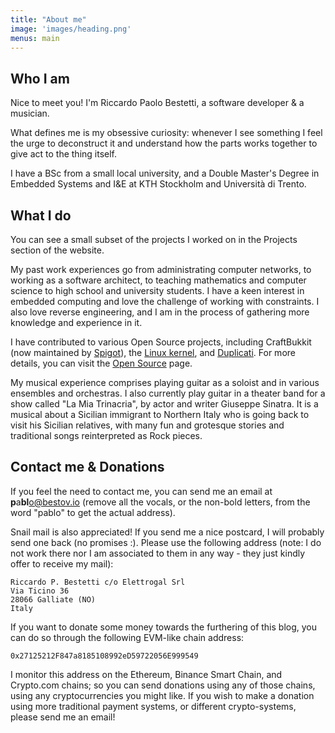 ```yaml
---
title: "About me"
image: 'images/heading.png'
menus: main
---
```


## Who I am

Nice to meet you! I'm Riccardo Paolo Bestetti, a software developer & a musician.

What defines me is my obsessive curiosity: whenever I see something I feel the urge to deconstruct it and understand how the parts works together to give act to the thing itself.

I have a BSc from a small local university, and a Double Master's Degree in Embedded Systems and I&E at KTH Stockholm and Università di Trento.

## What I do

You can see a small subset of the projects I worked on in the Projects section of the website.

My past work experiences go from administrating computer networks, to working as a software architect, to teaching
mathematics and computer science to high school and university students. I have a keen interest in embedded computing
and love the challenge of working with constraints. I also love reverse engineering, and I am in the process of
gathering more knowledge and experience in it.

I have contributed to various Open Source projects, including CraftBukkit (now maintained by [Spigot](https://www.spigotmc.org/)), the [Linux kernel](https://git.kernel.org/pub/scm/linux/kernel/git/torvalds/linux.git/commit/?id=8ff978b8b222bc9d51dd109a46b51026336c95d8&noprocess), and [Duplicati](https://github.com/duplicati/duplicati/pull/4661). For more details, you can visit the [Open Source](/open-source) page.

My musical experience comprises playing guitar as a soloist and in various ensembles and orchestras. I also currently play guitar  in a theater band for a show called "La Mia Trinacria", by actor and writer Giuseppe Sinatra. It is a musical about a Sicilian immigrant to Northern Italy who is going back to visit his Sicilian relatives, with many fun and grotesque stories and traditional songs reinterpreted as Rock pieces.

## Contact me & Donations

If you feel the need to contact me, you can send me an email at **p**a**bl**o@bestov.io (remove all the vocals, or the non-bold letters, from the word "pablo" to get the actual address).

Snail mail is also appreciated! If you send me a nice postcard, I will probably send one back (no promises :). Please
use the following address (note: I do not work there nor I am associated to them in any way - they just kindly offer to
receive my mail):

```plain
Riccardo P. Bestetti c/o Elettrogal Srl
Via Ticino 36
28066 Galliate (NO)
Italy
```

If you want to donate some money towards the furthering of this blog, you can do so through the following EVM-like chain address:

```
0x27125212F847a8185108992eD59722056E999549
```

I monitor this address on the Ethereum, Binance Smart Chain, and Crypto.com chains; so you can send donations using any of those chains, using any cryptocurrencies you might like. If you wish to make a donation using more traditional payment systems, or different crypto-systems, please send me an email!
